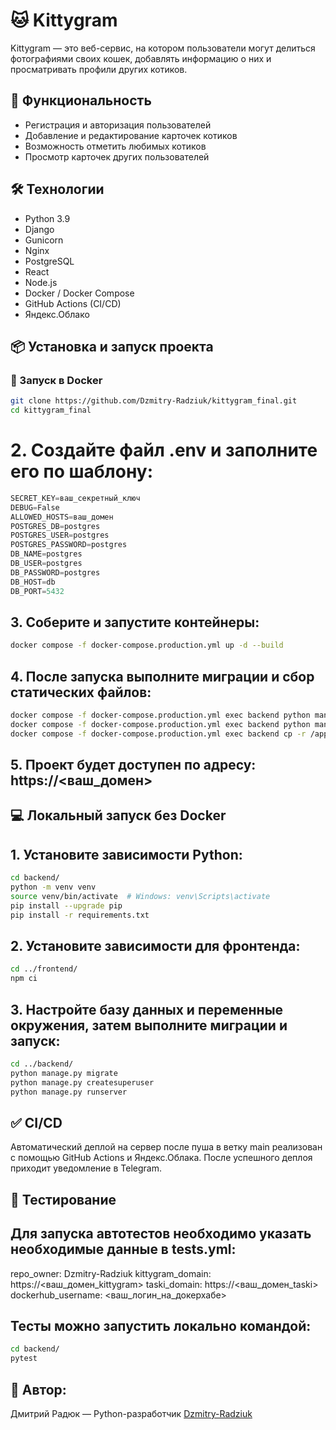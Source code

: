 # 🐱 Kittygram

Kittygram — это веб-сервис, на котором пользователи могут делиться фотографиями своих кошек, добавлять информацию о них и просматривать профили других котиков.

## 🚀 Функциональность

- Регистрация и авторизация пользователей
- Добавление и редактирование карточек котиков
- Возможность отметить любимых котиков
- Просмотр карточек других пользователей

## 🛠️ Технологии

- Python 3.9
- Django
- Gunicorn
- Nginx
- PostgreSQL
- React
- Node.js
- Docker / Docker Compose
- GitHub Actions (CI/CD)
- Яндекс.Облако

## 📦 Установка и запуск проекта

### 🔧 Запуск в Docker

```bash
git clone https://github.com/Dzmitry-Radziuk/kittygram_final.git
cd kittygram_final
```
# 2. Создайте файл .env и заполните его по шаблону:

```h
SECRET_KEY=ваш_секретный_ключ
DEBUG=False
ALLOWED_HOSTS=ваш_домен
POSTGRES_DB=postgres
POSTGRES_USER=postgres
POSTGRES_PASSWORD=postgres
DB_NAME=postgres
DB_USER=postgres
DB_PASSWORD=postgres
DB_HOST=db
DB_PORT=5432
```
## 3. Cоберите и запустите контейнеры:

```bash
docker compose -f docker-compose.production.yml up -d --build
```
## 4. После запуска выполните миграции и сбор статических файлов:

```bash
docker compose -f docker-compose.production.yml exec backend python manage.py migrate
docker compose -f docker-compose.production.yml exec backend python manage.py collectstatic --noinput
docker compose -f docker-compose.production.yml exec backend cp -r /app/collected_static/. /backend_static/static/
```
 
## 5. Проект будет доступен по адресу: https://<ваш_домен>

## 💻 Локальный запуск без Docker

## 1. Установите зависимости Python:

```bash
cd backend/
python -m venv venv
source venv/bin/activate  # Windows: venv\Scripts\activate
pip install --upgrade pip
pip install -r requirements.txt
```
## 2. Установите зависимости для фронтенда:

```bash
cd ../frontend/
npm ci
```
## 3. Настройте базу данных и переменные окружения, затем выполните миграции и запуск:
```bash
cd ../backend/
python manage.py migrate
python manage.py createsuperuser
python manage.py runserver

```

## ✅ CI/CD

Автоматический деплой на сервер после пуша в ветку main реализован с помощью GitHub Actions и Яндекс.Облака. После успешного деплоя приходит уведомление в Telegram.

## 🧪 Тестирование
## Для запуска автотестов необходимо указать необходимые данные в tests.yml:

repo_owner: Dzmitry-Radziuk
kittygram_domain: https://<ваш_домен_kittygram>
taski_domain: https://<ваш_домен_taski>
dockerhub_username: <ваш_логин_на_докерхабе>

## Тесты можно запустить локально командой:

```bash
cd backend/
pytest
```
## 👤 Автор:
Дмитрий Радюк — Python-разработчик
[Dzmitry-Radziuk](https://github.com/Dzmitry-Radziuk)
